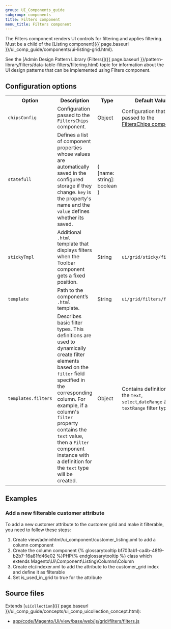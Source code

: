 ```yaml
---
group: UI_Components_guide
subgroup: components
title: Filters component
menu_title: Filters component
---
```


The Filters component renders UI controls for filtering and applies filtering. Must be a child of the [Listing component]({{ page.baseurl }}/ui_comp_guide/components/ui-listing-grid.html).

See the [Admin Design Pattern Library (Filters)]({{ page.baseurl }}/pattern-library/filters/data-table-filters/filtering.html) topic for information about the UI design patterns that can be implemented using Filters component.

## Configuration options

<table>
  <tr>
    <th>Option</th>
    <th>Description</th>
    <th>Type</th>
    <th>Default Value</th>
  </tr>
  <tr>
    <td><code>chipsConfig</code></td>
    <td>Configuration passed to the <code>FiltersChips</code> component.</td>
    <td>Object</td>
    <td>Configuration that is passed to the <a href="{{ page.baseurl }}/ui_comp_guide/components/ui-filterschips.html">FiltersChips component</a>.</td>
  </tr>
  <tr>
    <td><code>statefull</code></td>
    <td>Defines a list of component properties whose values are automatically saved in the configured storage if they change. <code>key</code> is the property's name and the <code>value</code> defines whether its saved.</td>
    <td>{<br>[name: string]: boolean<br>}</td>
    <td></td>
  </tr>
  <tr>
    <td><code>stickyTmpl</code></td>
    <td>Additional <code>.html</code> template that displays filters when the Toolbar component gets a fixed position.</td>
    <td>String</td>
    <td><code>ui/grid/sticky/filters</code></td>
  </tr>
  <tr>
    <td><code>template</code></td>
    <td>Path to the component’s <code>.html</code> template.</td>
    <td>String</td>
    <td><code>ui/grid/filters/filters</code></td>
  </tr>
  <tr>
    <td><code>templates.filters</code></td>
    <td>Describes basic filter types. This definitions are used to dynamically create filter elements based on the <code>filter</code> field specified in the corresponding column. For example, if a column's <code>filter</code> property contains the <code>text</code> value, then a <code>Filter</code> component instance with a definition for the <code>text</code> type will be created.</td>
    <td>Object</td>
    <td>Contains definitions of the <code>text</code>, <code>select</code>,<code>dateRange</code> and <code>textRange</code> filter types.</td>
  </tr>
</table>

## Examples

### Add a new filterable customer attribute

To add a new customer attribute to the customer grid and make it filterable, you need to follow these steps:

1. Сreate view/adminhtml/ui_component/customer_listing.xml to add a column component
2. Сreate the column component {% glossarytooltip bf703ab1-ca4b-48f9-b2b7-16a81fd46e02 %}PHP{% endglossarytooltip %} class which extends Magento\Ui\Component\Listing\Columns\Column
3. Сreate etc/indexer.xml to add the attribute to the customer_grid index and define it as filterable
4. Set is_used_in_grid to true for the attribute

## Source files

Extends [`uiCollection`]({{ page.baseurl }}/ui_comp_guide/concepts/ui_comp_uicollection_concept.html):

- [app/code/Magento/Ui/view/base/web/js/grid/filters/filters.js](https://github.com/magento/magento2ce/blob/2.2/app/code/Magento/Ui/view/base/web/js/grid/filters/filters.js)

